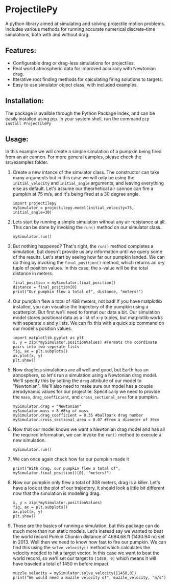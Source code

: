 # ProjectilePy
A python library aimed at simulating and solving projectile motion problems. Includes various methods for running accurate numerical discrete-time simulations, both with and without drag. 

## Features:
* Configurable drag or drag-less simulations for projectiles.
* Real world atmospheric data for improved accuracy with Newtonian drag.
* Itterative root finding methods for calculating firing solutions to targets.
* Easy to use simulator object class, with included examples.

## Installation:
The package is availble through the Python Package Index, and can be easily installed using pip.
In your system shell, run the command `pip install ProjectilePy`

## Usage:

 In this example we will create a simple simulation of a pumpkin being fired from an air cannon.
 For more general eamples, please check the src/examples folder.

1. Create a new intance of the simulator class. The constructor can take many arguments but in this case we will only be using the `initial_velocity` and `initial_angle` arguments, and leaving everything else as default. Let's assume our theorhetical air cannon can fire a pumpkin at 75 m/s, and it's being fired at a 30 degree angle.
    ```
    import projectilepy
    mySimulator = projectilepy.model(initial_velocity=75, initial_angle=30)
    ```
2. Lets start by running a simple simulation without any air resistance at all. This can be done by invoking the `run()` method on our simulator class.
    ```
    mySimulator.run()
    ```
3. But nothing happened? That's right, the `run()` method completes a simulation, but doesn't provide us any information until we query some of the results. Let's start by seeing how far our pumpkin landed. We can do thing by invoking the `final_position()` method, which returns an x-y tuple of position values. In this case, the x-value will be the total distance in meters.
    ```
    final_position = mySimulator.final_position()
    distance = final_position[0]
    print("Our pumpkin flew a total of", distance, "meters!")
    ```
4. Our pumpkin flew a total of 488 meters, not bad! If you have matplotlib installed, you can visualise the trajectory of the pumpkin using a scatterplot. But first we'll need to format our data a bit. Our simulation model stores positional data as a list of x-y tuples, but matplotlib works with seperate x and y lists. We can fix this with a quick zip command on our model's position values.
    ```
    import matplotlib.pyplot as plt
    x, y = zip(*mySimulator.positionValues) #Formats the coordinate pairs into two seperate lists
    fig, ax = plt.subplots()
    ax.plot(x, y)
    plt.show()
    ```
5. Now dragless simulations are all well and good, but Earth has an atmosphere, so let's run a simulation using a Newtonian drag model. We'll specify this by setting the `drag` attribute of our model to "Newtonian". We'll also need to make sure our model has a couple aerodynamic values for our projectile. Specifically we need to provide the `mass`, `drag_coefficient`, and `cross_sectional_area` for a pumpkin.
    ```
    mySimulator.drag = "Newtonian"
    mySimulator.mass = 8 #8kg of mass
    mySimulator.drag_coefficient = 0.35 #ballpark drag number
    mySimulator.cross_sectional_area = 0.07 #from a diameter of 30cm
    ```
6. Now that our model knows we want a Newtonian drag model and has all the required information, we can invoke the `run()` method to execute a new simulation.
    ```
    mySimulator.run()
    ```
7. We can once again check how far our pumpkin made it
    ```
    print("With drag, our pumpkin flew a total of", mySimulator.final_position()[0], "meters!")
    ```
8. Now our pumpkin only flew a total of 308 meters, drag is a killer. Let's have a look at the plot of our trajectory, it should look a little bit different now that the simulation is modelling drag.
    ```
    x, y = zip(*mySimulator.positionValues)
    fig, ax = plt.subplots()
    ax.plot(x, y)
    plt.show()
    ```
9. Those are the basics of running a simulation, but this package can do much more than run static models. Let's instead say we wanted to beat the world record Punkin Chunkin distance of 4694.68 ft (1430.94 m) set in 2013. Well then we need to know how fast to fire our pumpkin. We can find this using the `solve_velocity()` method which calculates the velocity needed to hit a target vector. In this case we want to beat the world record, so we'll set our target to `[1450, 0]` which means it will have traveled a total of 1450 m before impact.
    ```
    muzzle_velocity = mySimulator.solve_velocity([1450,0])
    print("We would need a muzzle velocity of", muzzle_velocity, "m/s")
    ```
